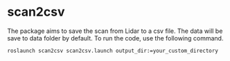 # scan2csv

The package aims to save the scan from Lidar to a csv file. The data will be save to data folder by default. To run the code, use the following command.

```
roslaunch scan2csv scan2csv.launch output_dir:=your_custom_directory
```
